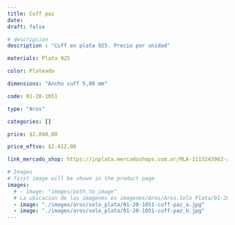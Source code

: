 ```yaml
---
title: Cuff paz
date: 
draft: false

# descripcion
description : "Cuff en plata 925. Precio por unidad"

materials: Plata 925

color: Plateado

dimensions: "Ancho cuff 5,00 mm"

code: 01-20-1051

type: "Aros"

categories: []

price: $2.840,00

price_eftvo: $2.412,00

link_mercado_shop: https://inplata.mercadoshops.com.ar/MLA-1113243963-aro-de-plata-cuff-paz-bidu-_JM

# Images
# first image will be shown in the product page
images:
  # - image: "images/path_to_image"
  # La ubicacion de las imagenes es imagenes/Aros/Aros.Solo Plata/01-20-1051-cuff-paz
  - image: "./images/aros/solo_plata/01-20-1051-cuff-paz_a.jpg"
  - image: "./images/aros/solo_plata/01-20-1051-cuff-paz_b.jpg"
---
```

